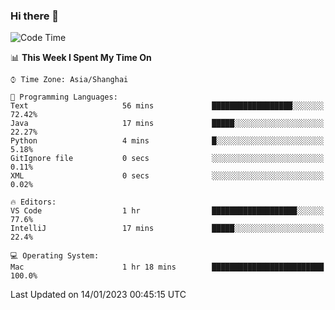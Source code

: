 ### Hi there 👋


<!--START_SECTION:waka-->
![Code Time](http://img.shields.io/badge/Code%20Time-988%20hrs%2050%20mins-blue)

📊 **This Week I Spent My Time On** 

```text
⌚︎ Time Zone: Asia/Shanghai

💬 Programming Languages: 
Text                     56 mins             ██████████████████░░░░░░░   72.42% 
Java                     17 mins             █████░░░░░░░░░░░░░░░░░░░░   22.27% 
Python                   4 mins              █░░░░░░░░░░░░░░░░░░░░░░░░   5.18% 
GitIgnore file           0 secs              ░░░░░░░░░░░░░░░░░░░░░░░░░   0.11% 
XML                      0 secs              ░░░░░░░░░░░░░░░░░░░░░░░░░   0.02%

🔥 Editors: 
VS Code                  1 hr                ███████████████████░░░░░░   77.6% 
IntelliJ                 17 mins             █████░░░░░░░░░░░░░░░░░░░░   22.4%

💻 Operating System: 
Mac                      1 hr 18 mins        █████████████████████████   100.0%

```


 Last Updated on 14/01/2023 00:45:15 UTC
<!--END_SECTION:waka-->

<!--
**SillyPasty/SillyPasty** is a ✨ _special_ ✨ repository because its `README.md` (this file) appears on your GitHub profile.

Here are some ideas to get you started:

- 🔭 I’m currently working on ...
- 🌱 I’m currently learning ...
- 👯 I’m looking to collaborate on ...
- 🤔 I’m looking for help with ...
- 💬 Ask me about ...
- 📫 How to reach me: ...
- 😄 Pronouns: ...
- ⚡ Fun fact: ...
-->



